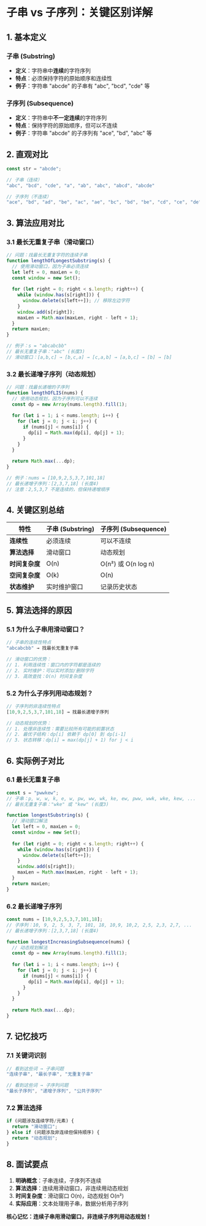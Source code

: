 # 子串 vs 子序列：关键区别详解

## 1. 基本定义

### 子串 (Substring)
- **定义**：字符串中**连续**的字符序列
- **特点**：必须保持字符的原始顺序和连续性
- **例子**：字符串 "abcde" 的子串有 "abc", "bcd", "cde" 等

### 子序列 (Subsequence)  
- **定义**：字符串中**不一定连续**的字符序列
- **特点**：保持字符的原始顺序，但可以不连续
- **例子**：字符串 "abcde" 的子序列有 "ace", "bd", "abc" 等

## 2. 直观对比

```javascript
const str = "abcde";

// 子串（连续）
"abc", "bcd", "cde", "a", "ab", "abc", "abcd", "abcde"

// 子序列（不连续）
"ace", "bd", "ad", "be", "ac", "ae", "bc", "bd", "be", "cd", "ce", "de"
```

## 3. 算法应用对比

### 3.1 最长无重复子串（滑动窗口）
```javascript
// 问题：找最长无重复字符的连续子串
function lengthOfLongestSubstring(s) {
  // 使用滑动窗口，因为子串必须连续
  let left = 0, maxLen = 0;
  const window = new Set();
  
  for (let right = 0; right < s.length; right++) {
    while (window.has(s[right])) {
      window.delete(s[left++]); // 移除左边字符
    }
    window.add(s[right]);
    maxLen = Math.max(maxLen, right - left + 1);
  }
  return maxLen;
}

// 例子：s = "abcabcbb"
// 最长无重复子串："abc" (长度3)
// 滑动窗口：[a,b,c] → [b,c,a] → [c,a,b] → [a,b,c] → [b] → [b]
```

### 3.2 最长递增子序列（动态规划）
```javascript
// 问题：找最长递增的子序列
function lengthOfLIS(nums) {
  // 使用动态规划，因为子序列可以不连续
  const dp = new Array(nums.length).fill(1);
  
  for (let i = 1; i < nums.length; i++) {
    for (let j = 0; j < i; j++) {
      if (nums[j] < nums[i]) {
        dp[i] = Math.max(dp[i], dp[j] + 1);
      }
    }
  }
  
  return Math.max(...dp);
}

// 例子：nums = [10,9,2,5,3,7,101,18]
// 最长递增子序列：[2,3,7,18] (长度4)
// 注意：2,5,3,7 不是连续的，但保持递增顺序
```

## 4. 关键区别总结

| 特性 | 子串 (Substring) | 子序列 (Subsequence) |
|------|------------------|----------------------|
| **连续性** | 必须连续 | 可以不连续 |
| **算法选择** | 滑动窗口 | 动态规划 |
| **时间复杂度** | O(n) | O(n²) 或 O(n log n) |
| **空间复杂度** | O(k) | O(n) |
| **状态维护** | 实时维护窗口 | 记录历史状态 |

## 5. 算法选择的原因

### 5.1 为什么子串用滑动窗口？
```javascript
// 子串的连续性特点
"abcabcbb" → 找最长无重复子串

// 滑动窗口的优势：
// 1. 利用连续性：窗口内的字符都是连续的
// 2. 实时维护：可以实时添加/删除字符
// 3. 高效查找：O(n) 时间复杂度
```

### 5.2 为什么子序列用动态规划？
```javascript
// 子序列的非连续性特点
[10,9,2,5,3,7,101,18] → 找最长递增子序列

// 动态规划的优势：
// 1. 处理非连续性：需要比较所有可能的前置状态
// 2. 最优子结构：dp[i] 依赖于 dp[0] 到 dp[i-1]
// 3. 状态转移：dp[i] = max(dp[j] + 1) for j < i
```

## 6. 实际例子对比

### 6.1 最长无重复子串
```javascript
const s = "pwwkew";
// 子串：p, w, w, k, e, w, pw, ww, wk, ke, ew, pww, wwk, wke, kew, ...
// 最长无重复子串："wke" 或 "kew" (长度3)

function longestSubstring(s) {
  // 滑动窗口解法
  let left = 0, maxLen = 0;
  const window = new Set();
  
  for (let right = 0; right < s.length; right++) {
    while (window.has(s[right])) {
      window.delete(s[left++]);
    }
    window.add(s[right]);
    maxLen = Math.max(maxLen, right - left + 1);
  }
  return maxLen;
}
```

### 6.2 最长递增子序列
```javascript
const nums = [10,9,2,5,3,7,101,18];
// 子序列：10, 9, 2, 5, 3, 7, 101, 18, 10,9, 10,2, 2,5, 2,3, 2,7, ...
// 最长递增子序列：[2,3,7,18] (长度4)

function longestIncreasingSubsequence(nums) {
  // 动态规划解法
  const dp = new Array(nums.length).fill(1);
  
  for (let i = 1; i < nums.length; i++) {
    for (let j = 0; j < i; j++) {
      if (nums[j] < nums[i]) {
        dp[i] = Math.max(dp[i], dp[j] + 1);
      }
    }
  }
  
  return Math.max(...dp);
}
```

## 7. 记忆技巧

### 7.1 关键词识别
```javascript
// 看到这些词 → 子串问题
"连续子串", "最长子串", "无重复子串"

// 看到这些词 → 子序列问题  
"最长子序列", "递增子序列", "公共子序列"
```

### 7.2 算法选择
```javascript
if (问题涉及连续字符/元素) {
  return "滑动窗口";
} else if (问题涉及非连续但保持顺序) {
  return "动态规划";
}
```

## 8. 面试要点

1. **明确概念**：子串连续，子序列不连续
2. **算法选择**：连续用滑动窗口，非连续用动态规划
3. **时间复杂度**：滑动窗口 O(n)，动态规划 O(n²)
4. **实际应用**：文本处理用子串，数据分析用子序列

**核心记忆：连续子串用滑动窗口，非连续子序列用动态规划！**
